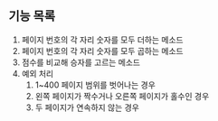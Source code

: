 ## 기능 목록

1. 페이지 번호의 각 자리 숫자를 모두 더하는 메소드
2. 페이지 번호의 각 자리 숫자를 모두 곱하는 메소드
3. 점수를 비교해 승자를 고르는 메소드
4. 예외 처리
    1. 1~400 페이지 범위를 벗어나는 경우
    2. 왼쪽 페이지가 짝수거나 오른쪽 페이지가 홀수인 경우
    3. 두 페이지가 연속하지 않는 경우